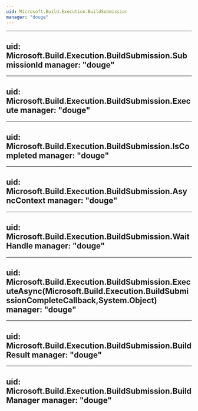 ```yaml
---
uid: Microsoft.Build.Execution.BuildSubmission
manager: "douge"
---
```


---
uid: Microsoft.Build.Execution.BuildSubmission.SubmissionId
manager: "douge"
---

---
uid: Microsoft.Build.Execution.BuildSubmission.Execute
manager: "douge"
---

---
uid: Microsoft.Build.Execution.BuildSubmission.IsCompleted
manager: "douge"
---

---
uid: Microsoft.Build.Execution.BuildSubmission.AsyncContext
manager: "douge"
---

---
uid: Microsoft.Build.Execution.BuildSubmission.WaitHandle
manager: "douge"
---

---
uid: Microsoft.Build.Execution.BuildSubmission.ExecuteAsync(Microsoft.Build.Execution.BuildSubmissionCompleteCallback,System.Object)
manager: "douge"
---

---
uid: Microsoft.Build.Execution.BuildSubmission.BuildResult
manager: "douge"
---

---
uid: Microsoft.Build.Execution.BuildSubmission.BuildManager
manager: "douge"
---
